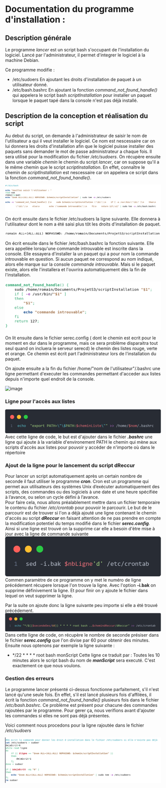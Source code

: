 # Documentation du programme d'installation :

## Description générale
Le programme _lancer_ est un script bash s'occupant de l'installation du logiciel.
Lancé par l'administrateur, il permet d'integrer le logiciel à la machine Debian.

Ce programme modifie :
- /etc/sudoers         En ajoutant les droits d'installation de paquet à un utilisateur donné.
- /etc/bash.bashrc     En ajoutant la fonction _command\_not\_found\_handle()_ qui appelera le script bash _scriptInstallation_ pour installer un paquet
                       lorsque le paquet tapé dans la console n'est pas déjà installé.

## Description de la conception et réalisation du script

Au debut du script, on demande à l'administrateur de saisir le nom de l'utilisateur a qui il veut installer le logiciel.
Ce nom est nescessaire car on lui donnera les droits d'installation afin que le logiciel puisse installer des paquets sans demander le mot de passe administrateur a chaque fois. Il sera utilisé pour la modification du fichier _/etc/sudoers_.
On récupère ensuite dans une variable _chemin_ le chemin du script _lancer_, car on suppose qu'il a le même chemin que le script _scriptInstallation_. En effet, connaître le chemin de _scriptInstallation_ est nescessaire car on appelera ce script dans la fonction _command\_not\_found\_handle()_.

![alt text](./Image/Capture_lancer_1.png) 

On écrit ensuite dans le fichier /etc/sudoers la ligne suivante. Elle donnera à l'utilisateur dont le nom a été saisi plus tôt les droits d'installation de paquet.

![alt text](./Image/Capture_sudoers.png)

On écrit ensuite dans le fichier /etc/bash.bashrc la fonction suivante. Elle sera appellée lorsqu'une commande introuvable est inscrite dans la console. Elle essayera d'installer la un paquet qui a pour nom la commande introuvable en question. Si aucun paquet ne correspond au nom indiqué, alors elle marque sur la console _commande introuvable_. Mais si le paquet existe, alors elle l'installera et l'ouvrira automatiquement dès la fin de l'installation.

![alt text](./Image/Capture_command_not_found_handle.png)


On lit ensuite dans le fichier serec.config ( dont le chemin est ecrit pour le moment en dur dans le programme, mais ce sera problème disparaitra tout seul quand on incluera le serveur serecd) le chemin des listes rouge, verte et orange. Ce chemin est écrit part l'administrateur lors de l'installation du paquet.

On ajoute ensuite a la fin du fichier /home/"nom de l'utilisateur"/.bashrc une ligne permettant d'executer les commandes permettant d'acceder aux listes depuis n'importe quel endroit de la console.

![image](https://user-images.githubusercontent.com/81689403/144429286-7b3531a1-09ec-444e-a8e3-47f9bb1f3a2a.png)


### Ligne pour l'accès aux listes
![image d'accés aux listes](./Image/codeAccesListes.png)
Avec cette ligne de code, le but est d'ajouter dans le fichier ***.bashrc*** une ligne qui ajoute à la variable d'environement PATH le chemin qui mène aux scripts d'accès aux listes pour pouvoir y accéder de n'importe où dans le répertoire

### Ajout de la ligne pour le lancement du script dReccur
Pour lancer un script automatiquement après un certain nombre de seconde il faut utiliser le programme ***cron***. Cron est un programme qui permet aux utilisateurs des systèmes Unix d’exécuter automatiquement des scripts, des commandes ou des logiciels à une date et une heure spécifiée à l’avance, ou selon un cycle défini à l’avance.  
Pour faire cela, nous allons préalablement mettre dans un fichier temporaire le contenu du fichier */etc/crontab* pour pouvoir le parcourir. Le but de le parcourir est de trouver si l'on a déjà ajouté une ligne contenant le chemin d'accés au script ***dReccur*** en faisant attention de ne pas prendre en compte la modification potentiel du temps modifié dans le fichier ***serec.config***. Ainsi si une ligne est trouvé on la supprime car elle a besoin d'ètre mise à jour avec la ligne de commande suivante
![Image pour la commande sed](Image/sed.png)
Commen paramètre de ce programme on y met le numéro de ligne précédement récupere lorsque l'on trouve la ligne. Avec l'option **-i.bak** on supprime définivement la ligne. Et pour finir on y ajoute le fichier dans lequel on veut supprimer la ligne.

Par la suite on ajoute donc la ligne suivante peu importe si elle a été trouvé précédement.
![image de la commande d'ajout dans le crontab](Image/ajoutLignePourDesinstall.png)
Dans cette ligne de code, on récupère le nombre de seconde présiser dans le fichier ***serec.config*** que l'on divise par 60 pour obtenir des minutes. Ensuite nous optenons par exemple la ligne suivante :
* */22 * * * * root bash monScript
Cette ligne ce traduit par : Toutes les 10 minutes alors le script bash du nom de ***monScript*** sera executé. C'est exactement ce que nous voulons.

### Gestion des erreurs
Le programme lancer présenté ci-dessus fonctionne parfaitement, s'il n'est lancé qu'une seule fois.
En effet, s'il est lancé plusieurs fois d'affilées, il écrit la fonction _command_not_found_handle()_ plusieurs fois dans le fichier _/etc/bash.bashrc_.
Ce problème est présent pour chacune des commandes rajoutées par le programme.
Pour gerer ça, nous verifions avant d'ajouter les commandes si elles ne sont pas déjà présentes.

Voici comment nous procedons pour la ligne rajoutée dans le fichier _/etc/sudoers_

![alt text](./Image/GestionErreurLancer.png)
